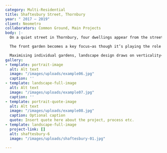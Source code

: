 ```yaml
---
category: Multi-Residential
title: Shaftesbury Street, Thornbury
year: " 2017 — 2019"
client: Neometro
collaborators: Common Ground, Main Projects
body: |-
  On a quiet street in Thornbury, four dwellings appear from the streetscape as one home—subverting the vernacular of a multi-residential development.

  The front garden becomes a key focus—as though it’s playing the role the backyard usually would, with its generous sense of space.

  Maximising individual gardens, landscape design draws on verticality—with _Parthonicissus_ combining with the high timber pergolas, to create a composition with new and existing trees.
gallery:
- template: portrait-image
  alt: Alt text
  image: "/images/uploads/example06.jpg"
  caption: ''
- template: landscape-full-image
  alt: Alt text
  image: "/images/uploads/example07.jpg"
  caption: ''
- template: portrait-quote-image
  alt: Alt text
  image: "/images/uploads/example08.jpg"
  caption: Optional caption
  quote: Insert quote here about the project, process etc.
- template: landscape-full-image
  project-link: []
  alt: shaftesbury-6
  image: "/images/uploads/shaftesbury-01.jpg"

---
```

